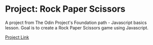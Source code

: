# Project: Rock Paper Scissors
A project from The Odin Project's Foundation path - Javascript basics lesson.
Goal is to create a Rock Paper Scissors game using Javascript.

<a href="https://www.theodinproject.com/lessons/foundations-rock-paper-scissors">Project Link</a>

